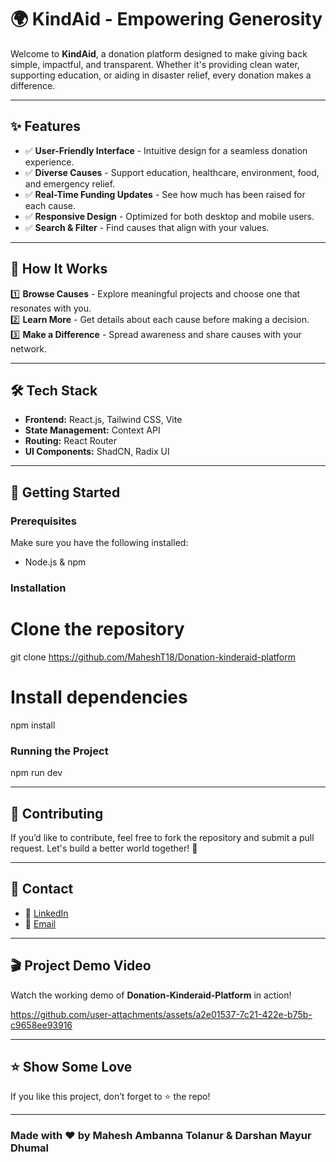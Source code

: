 # 🌍 KindAid - Empowering Generosity

Welcome to **KindAid**, a donation platform designed to make giving back simple, impactful, and transparent. Whether it's providing clean water, supporting education, or aiding in disaster relief, every donation makes a difference.

---

## ✨ Features

- ✅ **User-Friendly Interface** - Intuitive design for a seamless donation experience.  
- ✅ **Diverse Causes** - Support education, healthcare, environment, food, and emergency relief.  
- ✅ **Real-Time Funding Updates** - See how much has been raised for each cause.  
- ✅ **Responsive Design** - Optimized for both desktop and mobile users.  
- ✅ **Search & Filter** - Find causes that align with your values.  

---

## 🎯 How It Works

1️⃣ **Browse Causes** - Explore meaningful projects and choose one that resonates with you.  
2️⃣ **Learn More** - Get details about each cause before making a decision.  
3️⃣ **Make a Difference** - Spread awareness and share causes with your network.  

---

## 🛠️ Tech Stack

- **Frontend:** React.js, Tailwind CSS, Vite  
- **State Management:** Context API  
- **Routing:** React Router  
- **UI Components:** ShadCN, Radix UI  

---

## 🚀 Getting Started

### Prerequisites
Make sure you have the following installed:
- Node.js & npm  

### Installation

# Clone the repository
git clone https://github.com/MaheshT18/Donation-kinderaid-platform


# Install dependencies
npm install


### Running the Project
npm run dev


---


## 🤝 Contributing
If you’d like to contribute, feel free to fork the repository and submit a pull request. Let's build a better world together! 💙  

---

## 📩 Contact
- 🔗 [LinkedIn](https://www.linkedin.com/in/maheshtolanur)  
- 📧 [Email](mailto:tolanurmahesh085@gmail.com)  

---

## 🎬 Project Demo Video

Watch the working demo of **Donation-Kinderaid-Platform** in action! 

https://github.com/user-attachments/assets/a2e01537-7c21-422e-b75b-c9658ee93916

---

## ⭐ Show Some Love
If you like this project, don’t forget to ⭐ the repo!  

---

### Made with ❤️ by Mahesh Ambanna Tolanur & Darshan Mayur Dhumal

